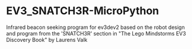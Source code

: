 # EV3_SNATCH3R-MicroPython
Infrared beacon seeking program for ev3dev2 based on the robot design and program from the 'SNATCH3R' section in "The Lego Mindstorms EV3 Discovery Book" by Laurens Valk
